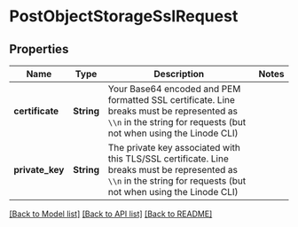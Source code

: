 # PostObjectStorageSslRequest

## Properties

Name | Type | Description | Notes
------------ | ------------- | ------------- | -------------
**certificate** | **String** | Your Base64 encoded and PEM formatted SSL certificate.  Line breaks must be represented as `\\n` in the string for requests (but not when using the Linode CLI) | 
**private_key** | **String** | The private key associated with this TLS/SSL certificate.  Line breaks must be represented as `\\n` in the string for requests (but not when using the Linode CLI) | 

[[Back to Model list]](../README.md#documentation-for-models) [[Back to API list]](../README.md#documentation-for-api-endpoints) [[Back to README]](../README.md)


